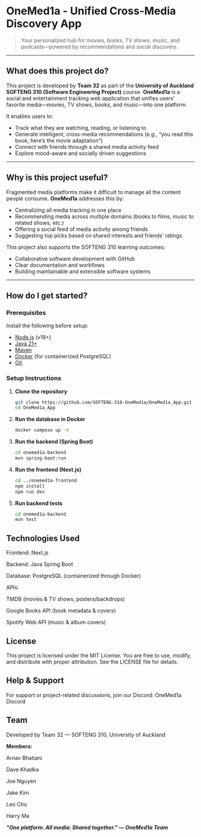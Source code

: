 # OneMed1a - Unified Cross-Media Discovery App

> Your personalized hub for movies, books, TV shows, music, and podcasts—powered by recommendations and social discovery.

---

## What does this project do?

This project is developed by **Team 32** as part of the **University of Auckland SOFTENG 310 (Software Engineering Project)** course.
**OneMed1a** is a social and entertainment tracking web application that unifies users’ favorite media—movies, TV shows, books, and music—into one platform.

It enables users to:
- Track what they are watching, reading, or listening to
- Generate intelligent, cross-media recommendations (e.g., “you read this book, here’s the movie adaptation”)
- Connect with friends through a shared media activity feed
- Explore mood-aware and socially driven suggestions

---

## Why is this project useful?

Fragmented media platforms make it difficult to manage all the content people consume. **OneMed1a** addresses this by:
- Centralizing all media tracking in one place
- Recommending media across multiple domains (books to films, music to related shows, etc.)
- Offering a social feed of media activity among friends
- Suggesting top picks based on shared interests and friends’ ratings

This project also supports the SOFTENG 310 learning outcomes:
- Collaborative software development with GitHub
- Clear documentation and workflows
- Building maintainable and extensible software systems

---

## How do I get started?

### Prerequisites
Install the following before setup:
- [Node.js](https://nodejs.org/) (v18+)
- [Java 21+](https://adoptium.net/)
- [Maven](https://maven.apache.org/)
- [Docker](https://www.docker.com/) (for containerized PostgreSQL)
- [Git](https://git-scm.com/)

### Setup Instructions

1. **Clone the repository**
   ```bash
   git clone https://github.com/SOFTENG-310-OneMed1a/OneMed1a_App.git
   cd OneMed1a_App
   ```

2. **Run the database in Docker**
   ```bash
   docker compose up -d
   ```

3. **Run the backend (Spring Boot)**
   ```bash
   cd onemed1a-backend
   mvn spring-boot:run
   ```

4. **Run the frontend (Next.js)**
   ```bash
   cd ../onemed1a-frontend
   npm install
   npm run dev
   ```

5. **Run backend tests**
   ```bash
   cd onemed1a-backend
   mvn test
   ```


## Technologies Used

Frontend: Next.js

Backend: Java Spring Boot

Database: PostgreSQL (containerized through Docker)

APIs:

TMDB (movies & TV shows, posters/backdrops)

Google Books API (book metadata & covers)

Spotify Web API (music & album covers)

## License

This project is licensed under the MIT License.
You are free to use, modify, and distribute with proper attribution.
See the LICENSE file for details.

## Help & Support

For support or project-related discussions, join our Discord:
OneMed1a Discord

## Team

Developed by Team 32 — SOFTENG 310, University of Auckland

**Members:**

Arnav Bhatiani

Dave Khadka

Joe Nguyen

Jake Kim

Leo Chu

Harry Ma

***"One platform. All media. Shared together." — OneMed1a Team***